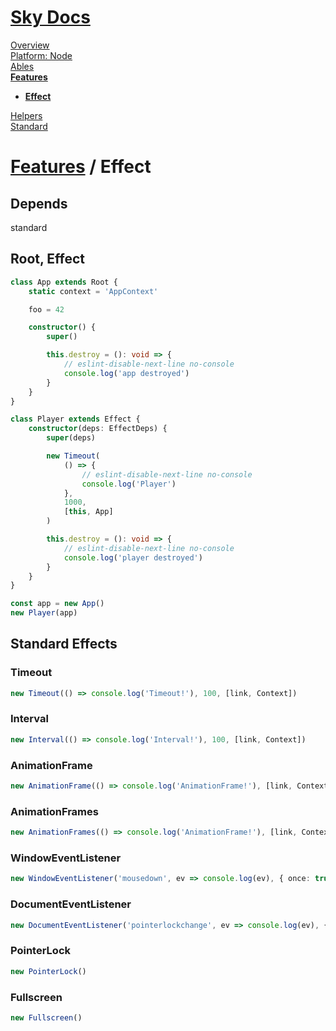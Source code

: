 <!--- This Effect was auto-generated using "npx sky readme" --> 

# [Sky Docs](/README.md)

[Overview](..%2F..%2Fdocs%2Foverview%2FOverview.md)   
[Platform: Node](..%2F..%2F%40node%2FPlatform%3A%20Node.md)   
[Ables](..%2F..%2Fables%2FAbles.md)   
**[Features](..%2F..%2Ffeatures%2FFeatures.md)**   
* **[Effect](..%2F..%2Ffeatures%2Feffect%2FEffect.md)**
  
[Helpers](..%2F..%2Fhelpers%2FHelpers.md)   
[Standard](..%2F..%2Fstandard%2FStandard.md)   

# [Features](..%2F..%2Ffeatures%2FFeatures.md) / Effect

## Depends

standard  

## Root, Effect

```typescript
class App extends Root {
    static context = 'AppContext'

    foo = 42

    constructor() {
        super()

        this.destroy = (): void => {
            // eslint-disable-next-line no-console
            console.log('app destroyed')
        }
    }
}

class Player extends Effect {
    constructor(deps: EffectDeps) {
        super(deps)

        new Timeout(
            () => {
                // eslint-disable-next-line no-console
                console.log('Player')
            },
            1000,
            [this, App]
        )

        this.destroy = (): void => {
            // eslint-disable-next-line no-console
            console.log('player destroyed')
        }
    }
}

const app = new App()
new Player(app)

```

## Standard Effects

### Timeout

```typescript
new Timeout(() => console.log('Timeout!'), 100, [link, Context])

```

### Interval

```typescript
new Interval(() => console.log('Interval!'), 100, [link, Context])

```

### AnimationFrame

```typescript
new AnimationFrame(() => console.log('AnimationFrame!'), [link, Context])

```

### AnimationFrames

```typescript
new AnimationFrames(() => console.log('AnimationFrame!'), [link, Context])

```

### WindowEventListener

```typescript
new WindowEventListener('mousedown', ev => console.log(ev), { once: true })

```

### DocumentEventListener

```typescript
new DocumentEventListener('pointerlockchange', ev => console.log(ev), { once: true })

```

### PointerLock

```typescript
new PointerLock()

```

### Fullscreen

```typescript
new Fullscreen()

```